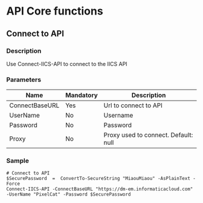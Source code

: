 # API Core functions 
## Connect to API
### Description
Use Connect-IICS-API to connect to the IICS API

### Parameters
|Name|Mandatory|Description|
|---|---|---|
|ConnectBaseURL|Yes|Url to connect to API|
|UserName|No|Username|
|Password|No|Password|
|Proxy|No|Proxy used to connect. Default: null|

### Sample

    # Connect to API
    $SecurePassword  =  ConvertTo-SecureString "MiaouMiaou" -AsPlainText -Force
    Connect-IICS-API -ConnectBaseURL "https://dm-em.informaticacloud.com" -UserName "PixelCat" -Password $SecurePassword
